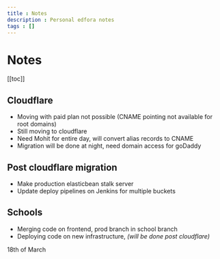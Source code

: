 ```yaml
---
title : Notes
description : Personal edfora notes
tags : []
---
```


# Notes

[[toc]]

## Cloudflare

* Moving with paid plan not possible (CNAME pointing not available for root domains)
* Still moving to cloudflare
* Need Mohit for entire day, will convert alias records to CNAME
* Migration will be done at night, need domain access for goDaddy

## Post cloudflare migration
* Make production elasticbean stalk server
* Update deploy pipelines on Jenkins for multiple buckets

## Schools
* Merging code on frontend, prod branch in school branch
* Deploying code on new infrastructure, _(will be done post cloudflare)_

18th of March
